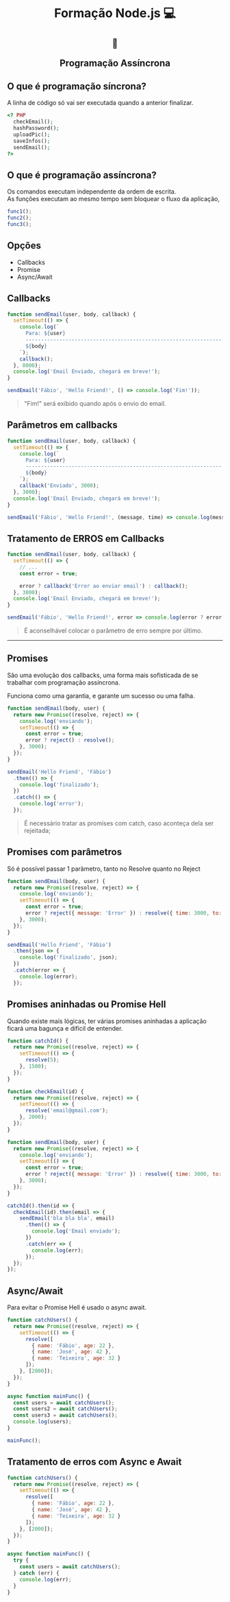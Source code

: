 <h1 align="center">Formação Node.js 💻</h1>

<h2 align="center">  
  
  :memo:
  
  Programação Assíncrona
</h2>

## O que é programação síncrona?

A linha de código só vai ser executada quando a anterior finalizar.

```PHP
<? PHP
  checkEmail();
  hashPassword();
  uploadPic();
  saveInfos();
  sendEmail();
?>
```

## O que é programação assíncrona?

Os comandos executam independente da ordem de escrita.  
As funções executam ao mesmo tempo sem bloquear o fluxo da aplicação,

```js
func1();
func2();
func3();
```

## Opções

- Callbacks
- Promise
- Async/Await

## Callbacks

```js
function sendEmail(user, body, callback) {
  setTimeout(() => {
    console.log(`
      Para: ${user}
      ----------------------------------------------------------------
      ${body}
    `);
    callback();
  }, 8000);
  console.log('Email Enviado, chegará em breve!');
}

sendEmail('Fábio', 'Hello Friend!', () => console.log('Fim!'));
```

> "Fim!" será exibido quando após o envio do email.

## Parâmetros em callbacks

```js
function sendEmail(user, body, callback) {
  setTimeout(() => {
    console.log(`
      Para: ${user}
      ----------------------------------------------------------------
      ${body}
    `);
    callback('Enviado', 3000);
  }, 3000);
  console.log('Email Enviado, chegará em breve!');
}

sendEmail('Fábio', 'Hello Friend!', (message, time) => console.log(message, time));
```

## Tratamento de ERROS em Callbacks

```js
function sendEmail(user, body, callback) {
  setTimeout(() => {
    // ...
    const error = true;

    error ? callback('Error ao enviar email') : callback();
  }, 3000);
  console.log('Email Enviado, chegará em breve!');
}

sendEmail('Fábio', 'Hello Friend!', error => console.log(error ? error : 'Sucesso!'));
```

> É aconselhável colocar o parâmetro de erro sempre por último.

---

## Promises

São uma evolução dos callbacks, uma forma mais sofisticada de se trabalhar com programação assíncrona.

Funciona como uma garantia, e garante um sucesso ou uma falha.

```js
function sendEmail(body, user) {
  return new Promise((resolve, reject) => {
    console.log('enviando');
    setTimeout(() => {
      const error = true;
      error ? reject() : resolve();
    }, 3000);
  });
}

sendEmail('Hello Friend', 'Fábio')
  .then(() => {
    console.log('finalizado');
  })
  .catch(() => {
    console.log('error');
  });
```

> É necessário tratar as promises com catch, caso aconteça dela ser rejeitada;

## Promises com parâmetros

Só é possível passar 1 parâmetro, tanto no Resolve quanto no Reject

```js
function sendEmail(body, user) {
  return new Promise((resolve, reject) => {
    console.log('enviando');
    setTimeout(() => {
      const error = true;
      error ? reject({ message: 'Error' }) : resolve({ time: 3000, to: 'Fulano' });
    }, 3000);
  });
}

sendEmail('Hello Friend', 'Fábio')
  .then(json => {
    console.log('finalizado', json);
  })
  .catch(error => {
    console.log(error);
  });
```

## Promises aninhadas ou Promise Hell

Quando existe mais lógicas, ter várias promises aninhadas a aplicação ficará uma bagunça e difícil de entender.

```js
function catchId() {
  return new Promise((resolve, reject) => {
    setTimeout(() => {
      resolve(5);
    }, 1500);
  });
}

function checkEmail(id) {
  return new Promise((resolve, reject) => {
    setTimeout(() => {
      resolve('email@gmail.com');
    }, 2000);
  });
}

function sendEmail(body, user) {
  return new Promise((resolve, reject) => {
    console.log('enviando');
    setTimeout(() => {
      const error = true;
      error ? reject({ message: 'Error' }) : resolve({ time: 3000, to: 'Fulano' });
    }, 3000);
  });
}

catchId().then(id => {
  checkEmail(id).then(email => {
    sendEmail('bla bla bla', email)
      .then(() => {
        console.log('Email enviado');
      })
      .catch(err => {
        console.log(err);
      });
  });
});
```

## Async/Await

Para evitar o Promise Hell é usado o async await.

```js
function catchUsers() {
  return new Promise((resolve, reject) => {
    setTimeout(() => {
      resolve([
        { name: 'Fábio', age: 22 },
        { name: 'José', age: 42 },
        { name: 'Teixeira', age: 32 }
      ]);
    }, [2000]);
  });
}

async function mainFunc() {
  const users = await catchUsers();
  const users2 = await catchUsers();
  const users3 = await catchUsers();
  console.log(users);
}

mainFunc();
```

## Tratamento de erros com Async e Await

```js
function catchUsers() {
  return new Promise((resolve, reject) => {
    setTimeout(() => {
      resolve([
        { name: 'Fábio', age: 22 },
        { name: 'José', age: 42 },
        { name: 'Teixeira', age: 32 }
      ]);
    }, [2000]);
  });
}

async function mainFunc() {
  try {
    const users = await catchUsers();
  } catch (err) {
    console.log(err);
  }
}
```
